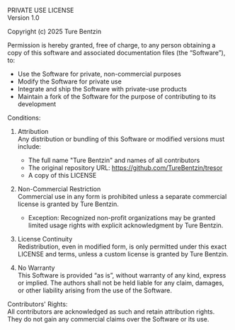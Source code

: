 PRIVATE USE LICENSE  
Version 1.0

Copyright (c) 2025 
Ture Bentzin

Permission is hereby granted, free of charge, to any person obtaining a copy of this software and associated documentation files (the “Software”), to:

- Use the Software for private, non-commercial purposes  
- Modify the Software for private use  
- Integrate and ship the Software with private-use products  
- Maintain a fork of the Software for the purpose of contributing to its development

Conditions:

1. Attribution  
   Any distribution or bundling of this Software or modified versions must include:
   - The full name "Ture Bentzin" and names of all contributors
   - The original repository URL: https://github.com/TureBentzin/tresor
   - A copy of this LICENSE

2. Non-Commercial Restriction  
   Commercial use in any form is prohibited unless a separate commercial license is granted by Ture Bentzin.  
   - Exception: Recognized non-profit organizations may be granted limited usage rights with explicit acknowledgment by Ture Bentzin.

3. License Continuity  
   Redistribution, even in modified form, is only permitted under this exact LICENSE and terms, unless a custom license is granted by Ture Bentzin.

4. No Warranty  
   This Software is provided “as is”, without warranty of any kind, express or implied. The authors shall not be held liable for any claim, damages, or other liability arising from the use of the Software.

Contributors' Rights:  
All contributors are acknowledged as such and retain attribution rights. They do not gain any commercial claims over the Software or its use.
